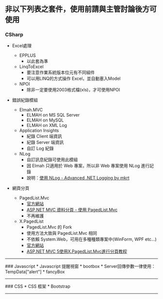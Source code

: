 # `非以下列表之套件，使用前請與主管討論後方可使用`

### CSharp
* Excel處理
  * EPPLUS
    * 以此套為準
  * LinqToExcel
    * 要注意作業系統版本位元有不同組件
    * 可以用LINQ的方式操作 Excel，並自動塞入Model
  * NPOI
    * 除非一定要使用2003格式檔(xls)，才可使用NPOI


* 錯誤紀錄模組
  * Elmah.MVC
    * ELMAH on MS SQL Server
    * ELMAH on MySQL
    * ELMAH on XML Log
  * Application Insights
    * 紀錄 Client 端資訊
    * 紀錄 Server 端資訊
    * 自訂 Log 紀錄
  * NLog
    * 自訂訊息紀錄可使用此模組 
    * 因 Elmah 只適用於 Web 專案，所以非 Web 專案使用 NLog 進行記錄
    * 說明：<a href="http://kevintsengtw.blogspot.tw/2011/10/nlog-advanced-net-logging-1.html" target="_blank">使用 NLog - Advanced .NET Logging by mkrt</a>

* 網頁分頁
  * PagedList.Mvc
    * <a href="https://github.com/TroyGoode/PagedList" target="_blank">官方網站</a>
    * <a href="http://kevintsengtw.blogspot.tw/2013/10/aspnet-mvc-pagedlistmvc.html" target="_blank">ASP.NET MVC 資料分頁 - 使用 PagedList.Mvc</a>
    * 不再維護
  * X.PagedList
    * PagedList.Mvc 的 Fork
    * 使用方法大致與 PagedList.Mvc 相同
    * 不依賴 System.Web，可用在多種種類專案中(WinForm, WPF etc...)
    * <a href="https://github.com/kpi-ua/X.PagedList" target="_blank">官方網站</a>
    * <a href="http://www.wuleba.com/25734.html" target="_blank">ASP.NET MVC 5使用X.PagedList.Mvc進行分頁教程</a>   

<hr/>
### Javascript
* Javascript 提醒視窗
   * bootbox
     * Server回傳參數一律使用：TempData["alert"]
   * fancyBox

<hr/>
### CSS
* CSS 框架
  * Bootstrap 

<hr/>

